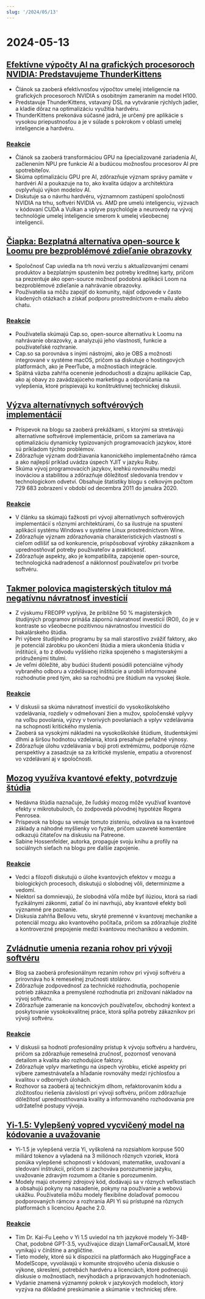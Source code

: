 ```yaml
---
slug: '/2024/05/13'
---
```


# 2024-05-13

## [Efektívne výpočty AI na grafických procesoroch NVIDIA: Predstavujeme ThunderKittens](https://hazyresearch.stanford.edu/blog/2024-05-12-tk)

- Článok sa zaoberá efektívnosťou výpočtov umelej inteligencie na grafických procesoroch NVIDIA s osobitným zameraním na model H100.
- Predstavuje ThunderKittens, vstavaný DSL na vytváranie rýchlych jadier, a kladie dôraz na optimalizáciu využitia hardvéru.
- ThunderKittens prekonáva súčasné jadrá, je určený pre aplikácie s vysokou priepustnosťou a je v súlade s pokrokom v oblasti umelej inteligencie a hardvéru.

### [Reakcie](https://news.ycombinator.com/item?id=40337936)

- Článok sa zaoberá transformáciou GPU na špecializované zariadenia AI, začlenením NPU pre funkcie AI a budúcou možnosťou procesorov AI pre spotrebiteľov.
- Skúma optimalizáciu GPU pre AI, zdôrazňuje význam správy pamäte v hardvéri AI a poukazuje na to, ako kvalita údajov a architektúra ovplyvňujú výkon modelov AI.
- Diskutuje sa o návrhu hardvéru, významnom zastúpení spoločnosti NVIDIA na trhu, softvéri NVIDIA vs. AMD pre umelú inteligenciu, výzvach v kódovaní CUDA a Vulkan a vplyve psychológie a neurovedy na vývoj technológie umelej inteligencie smerom k umelej všeobecnej inteligencii.

## [Čiapka: Bezplatná alternatíva open-source k Loomu pre bezproblémové zdieľanie obrazovky](https://Cap.so)

- Spoločnosť Cap uviedla na trh novú verziu s aktualizovanými cenami produktov a bezplatným spustením bez potreby kreditnej karty, pričom sa prezentuje ako open-source možnosť podobná aplikácii Loom na bezproblémové zdieľanie a nahrávanie obrazovky.
- Používatelia sa môžu zapojiť do komunity, nájsť odpovede v často kladených otázkach a získať podporu prostredníctvom e-mailu alebo chatu.

### [Reakcie](https://news.ycombinator.com/item?id=40338275)

- Používatelia skúmajú Cap.so, open-source alternatívu k Loomu na nahrávanie obrazovky, a analyzujú jeho vlastnosti, funkcie a používateľské rozhranie.
- Cap.so sa porovnáva s inými nástrojmi, ako je OBS a možnosti integrované v systéme macOS, pričom sa diskutuje o hostingových platformách, ako je PeerTube, a možnostiach integrácie.
- Spätná väzba zahŕňa ocenenie jednoduchosti a dizajnu aplikácie Cap, ako aj obavy zo zavádzajúceho marketingu a odporúčania na vylepšenia, ktoré prispievajú ku konštruktívnej technickej diskusii.

## [Výzva alternatívnych softvérových implementácií](https://pointersgonewild.com/2024/04/20/the-alternative-implementation-problem/)

- Príspevok na blogu sa zaoberá prekážkami, s ktorými sa stretávajú alternatívne softvérové implementácie, pričom sa zameriava na optimalizáciu dynamicky typizovaných programovacích jazykov, ktoré sú príkladom týchto problémov.
- Zdôrazňuje význam dodržiavania kanonického implementačného rámca a ako najlepší príklad uvádza úspech YJIT v jazyku Ruby.
- Skúma vývoj programovacích jazykov, krehkú rovnováhu medzi inováciou a stabilitou a zdôrazňuje dôležitosť sledovania trendov v technologickom odvetví. Obsahuje štatistiky blogu s celkovým počtom 729 683 zobrazení v období od decembra 2011 do januára 2020.

### [Reakcie](https://news.ycombinator.com/item?id=40337036)

- V článku sa skúmajú ťažkosti pri vývoji alternatívnych softvérových implementácií s rôznymi architektúrami, čo sa ilustruje na spustení aplikácií systému Windows v systéme Linux prostredníctvom Wine.
- Zdôrazňuje význam zdôrazňovania charakteristických vlastností s cieľom odlíšiť sa od konkurencie, prispôsobovať výrobky zákazníkom a uprednostňovať potreby používateľov a praktickosť.
- Zdôrazňuje aspekty, ako je kompatibilita, zapojenie open-source, technologická nadradenosť a náklonnosť používateľov pri tvorbe softvéru.

## [Takmer polovica magisterských titulov má negatívnu návratnosť investícií](https://reason.com/2024/05/10/nearly-half-of-all-masters-degrees-arent-worth-getting/)

- Z výskumu FREOPP vyplýva, že približne 50 % magisterských študijných programov prináša zápornú návratnosť investícií (ROI), čo je v kontraste so všeobecne pozitívnou návratnosťou investícií do bakalárskeho štúdia.
- Pri výbere študijného programu by sa mali starostlivo zvážiť faktory, ako je potenciál zárobku po ukončení štúdia a miera ukončenia štúdia v inštitúcii, a to z dôvodu vyššieho rizika spojeného s magisterskými a pridruženými titulmi.
- Je veľmi dôležité, aby budúci študenti posúdili potenciálne výhody vybraného odboru a vzdelávacej inštitúcie a urobili informované rozhodnutie pred tým, ako sa rozhodnú pre štúdium na vysokej škole.

### [Reakcie](https://news.ycombinator.com/item?id=40333471)

- V diskusii sa skúma návratnosť investícií do vysokoškolského vzdelávania, rozdiely v odmeňovaní žien a mužov, spoločenské vplyvy na voľbu povolania, výzvy v tvorivých povolaniach a vplyv vzdelávania na schopnosti kritického myslenia.
- Zaoberá sa vysokými nákladmi na vysokoškolské štúdium, študentskými dlhmi a širšou hodnotou vzdelania, ktorá presahuje peňažné výnosy.
- Zdôrazňuje úlohu vzdelávania v boji proti extrémizmu, podporuje rôzne perspektívy a zasadzuje sa za kritické myslenie, empatiu a otvorenosť vo vzdelávaní aj v spoločnosti.

## [Mozog využíva kvantové efekty, potvrdzuje štúdia](http://backreaction.blogspot.com/2024/05/brain-really-uses-quantum-effects-new.html)

- Nedávna štúdia naznačuje, že ľudský mozog môže využívať kvantové efekty v mikrotubuloch, čo zodpovedá pôvodnej hypotéze Rogera Penrosea.
- Príspevok na blogu sa venuje tomuto zisteniu, odvoláva sa na kvantové základy a náhodné myšlienky vo fyzike, pričom uzavreté komentáre odkazujú čitateľov na diskusiu na Patreone.
- Sabine Hossenfelder, autorka, propaguje svoju knihu a profily na sociálnych sieťach na blogu pre ďalšie zapojenie.

### [Reakcie](https://news.ycombinator.com/item?id=40335209)

- Vedci a filozofi diskutujú o úlohe kvantových efektov v mozgu a biologických procesoch, diskutujú o slobodnej vôli, determinizme a vedomí.
- Niektorí sa domnievajú, že slobodná vôľa môže byť ilúziou, ktorá sa riadi fyzikálnymi zákonmi, zatiaľ čo iní navrhujú, aby kvantové efekty boli významné pre poznanie.
- Diskusia zahŕňa Bellovu vetu, skryté premenné v kvantovej mechanike a potenciál mozgu ako kvantového počítača, pričom sa zdôrazňuje zložité a kontroverzné prepojenie medzi kvantovou mechanikou a vedomím.

## [Zvládnutie umenia rezania rohov pri vývoji softvéru](https://blog.ometer.com/2016/05/04/professional-corner-cutting/)

- Blog sa zaoberá profesionálnym rezaním rohov pri vývoji softvéru a prirovnáva ho k remeselnej zručnosti stolárov.
- Zdôrazňuje zodpovednosť za technické rozhodnutia, pochopenie potrieb zákazníka a premyslené rozhodnutia pri znižovaní nákladov na vývoj softvéru.
- Zdôrazňuje zameranie na koncových používateľov, obchodný kontext a poskytovanie vysokokvalitnej práce, ktorá spĺňa potreby zákazníkov pri vývoji softvéru.

### [Reakcie](https://news.ycombinator.com/item?id=40336609)

- V diskusii sa hodnotí profesionálny prístup k vývoju softvéru a hardvéru, pričom sa zdôrazňuje remeselná zručnosť, pozornosť venovaná detailom a kvalita ako rozhodujúce faktory.
- Zdôrazňuje vplyv marketingu na úspech výrobku, etické aspekty pri výbere zamestnávateľa a hľadanie rovnováhy medzi rýchlosťou a kvalitou v odborných úlohách.
- Rozhovor sa zaoberá aj technickým dlhom, refaktorovaním kódu a zložitosťou riešenia závislostí pri vývoji softvéru, pričom zdôrazňuje dôležitosť uprednostňovania kvality a informovaného rozhodovania pre udržateľné postupy vývoja.

## [Yi-1.5: Vylepšený vopred vycvičený model na kódovanie a uvažovanie](https://github.com/01-ai/Yi-1.5)

- Yi-1.5 je vylepšená verzia Yi, vyškolená na rozsiahlom korpuse 500 miliárd tokenov a vyladená na 3 miliónoch rôznych vzoriek, ktorá ponúka vylepšené schopnosti v kódovaní, matematike, uvažovaní a sledovaní inštrukcií, pričom si zachováva porozumenie jazyku, uvažovanie zdravým rozumom a čítanie s porozumením.
- Modely majú otvorený zdrojový kód, dodávajú sa v rôznych veľkostiach a obsahujú pokyny na nasadenie, pokyny na používanie a webovú ukážku. Používatelia môžu modely flexibilne dolaďovať pomocou podporovaných rámcov a rozhrania API Yi sú prístupné na rôznych platformách s licenciou Apache 2.0.

### [Reakcie](https://news.ycombinator.com/item?id=40335599)

- Tím Dr. Kai-Fu Leeho v Yi 1.5 uviedol na trh jazykové modely Yi-34B-Chat, podobné GPT-3.5, využívajúce dizajn LlamaForCausalLM, ktoré vynikajú v čínštine a angličtine.
- Tieto modely, ktoré sú k dispozícii na platformách ako HuggingFace a ModelScope, vyvolávajú v komunite strojového učenia diskusie o výkone, skreslení, potrebách hardvéru a licenciách, ktoré podnecujú diskusie o možnostiach, nevýhodách a pripravovaných hodnoteniach.
- Vydanie znamená významný pokrok v jazykových modeloch, ktorý vyzýva na dôkladné preskúmanie a skúmanie v technickej sfére.

<head>
  <meta property="og:title" content="Efektívne výpočty AI na grafických procesoroch NVIDIA: Predstavujeme ThunderKittens" />
  <meta property="og:type" content="website" />
  <meta property="og:image" content="https://og.cho.sh/api/og/?title=Efekt%C3%ADvne%20v%C3%BDpo%C4%8Dty%20AI%20na%20grafick%C3%BDch%20procesoroch%20NVIDIA%3A%20Predstavujeme%20ThunderKittens&subheading=pondelok%2013.%20m%C3%A1ja%202024%3A%20Hacker%20News%20Zhrnutie" />
</head>
